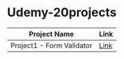 # Udemy-20projects

| Project Name | Link |
|---|---|
Project1 - Form Validator | [Link](https://jihyun-j.github.io/Udemy-20projects/day1/)|
